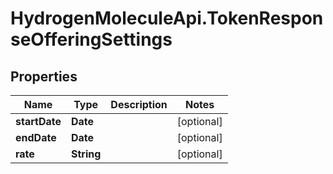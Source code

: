 # HydrogenMoleculeApi.TokenResponseOfferingSettings

## Properties
Name | Type | Description | Notes
------------ | ------------- | ------------- | -------------
**startDate** | **Date** |  | [optional] 
**endDate** | **Date** |  | [optional] 
**rate** | **String** |  | [optional] 


